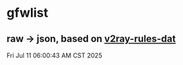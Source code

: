 # gfwlist
## raw -> json, based on [v2ray-rules-dat](https://github.com/Loyalsoldier/v2ray-rules-dat)
Fri Jul 11 06:00:43 AM CST 2025

